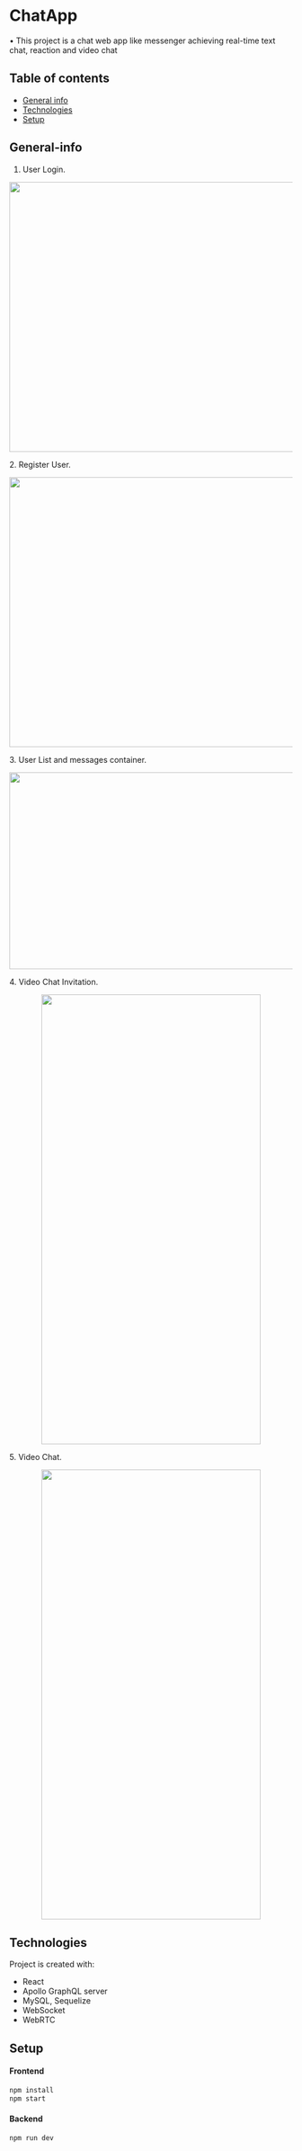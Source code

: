 # ChatApp
•	This project is a chat web app like messenger achieving real-time text chat, reaction and video chat

## Table of contents
* [General info](#General-info)
* [Technologies](#Technologies)
* [Setup](#Setup)



## General-info
1. User Login.
<p align="center">
<img src='Images/UserLogin.png' width='900' height='480' />
<p>
2. Register User.
<p align="center">
<img src='Images/UserRegister.png' width='900' height='480' />
<p>
3. User List and messages container.
<p align="center">
<img src='Images/UserList.png' width='700' height='350' />
<p>
4. Video Chat Invitation.
<p align="center">
<img src='Images/VideoChatInvitation.png' width='390' height='800' />
<p>
5. Video Chat.
<p align="center">
<img src='Images/VideoChat.png' width='390' height='800' />
<p>


## Technologies
Project is created with:
* React
* Apollo GraphQL server
* MySQL, Sequelize
* WebSocket
* WebRTC

## Setup
#### Frontend 
```bash
npm install
npm start
```
#### Backend 
```bash
npm run dev
```
